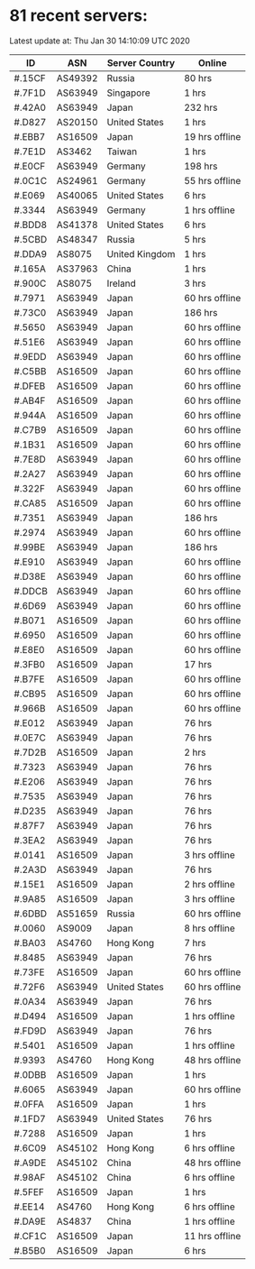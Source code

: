 # 81 recent servers:

Latest update at: Thu Jan 30 14:10:09 UTC 2020

| ID | ASN | Server Country | Online |
| -- | --- | -------------- | ------ |
| #.15CF | AS49392 | Russia | 80 hrs |
| #.7F1D | AS63949 | Singapore | 1 hrs |
| #.42A0 | AS63949 | Japan | 232 hrs |
| #.D827 | AS20150 | United States | 1 hrs |
| #.EBB7 | AS16509 | Japan | 19 hrs offline |
| #.7E1D | AS3462 | Taiwan | 1 hrs |
| #.E0CF | AS63949 | Germany | 198 hrs |
| #.0C1C | AS24961 | Germany | 55 hrs offline |
| #.E069 | AS40065 | United States | 6 hrs |
| #.3344 | AS63949 | Germany | 1 hrs offline |
| #.BDD8 | AS41378 | United States | 6 hrs |
| #.5CBD | AS48347 | Russia | 5 hrs |
| #.DDA9 | AS8075 | United Kingdom | 1 hrs |
| #.165A | AS37963 | China | 1 hrs |
| #.900C | AS8075 | Ireland | 3 hrs |
| #.7971 | AS63949 | Japan | 60 hrs offline |
| #.73C0 | AS63949 | Japan | 186 hrs |
| #.5650 | AS63949 | Japan | 60 hrs offline |
| #.51E6 | AS63949 | Japan | 60 hrs offline |
| #.9EDD | AS63949 | Japan | 60 hrs offline |
| #.C5BB | AS16509 | Japan | 60 hrs offline |
| #.DFEB | AS16509 | Japan | 60 hrs offline |
| #.AB4F | AS16509 | Japan | 60 hrs offline |
| #.944A | AS16509 | Japan | 60 hrs offline |
| #.C7B9 | AS16509 | Japan | 60 hrs offline |
| #.1B31 | AS16509 | Japan | 60 hrs offline |
| #.7E8D | AS63949 | Japan | 60 hrs offline |
| #.2A27 | AS63949 | Japan | 60 hrs offline |
| #.322F | AS63949 | Japan | 60 hrs offline |
| #.CA85 | AS16509 | Japan | 60 hrs offline |
| #.7351 | AS63949 | Japan | 186 hrs |
| #.2974 | AS63949 | Japan | 60 hrs offline |
| #.99BE | AS63949 | Japan | 186 hrs |
| #.E910 | AS63949 | Japan | 60 hrs offline |
| #.D38E | AS63949 | Japan | 60 hrs offline |
| #.DDCB | AS63949 | Japan | 60 hrs offline |
| #.6D69 | AS63949 | Japan | 60 hrs offline |
| #.B071 | AS16509 | Japan | 60 hrs offline |
| #.6950 | AS16509 | Japan | 60 hrs offline |
| #.E8E0 | AS16509 | Japan | 60 hrs offline |
| #.3FB0 | AS16509 | Japan | 17 hrs |
| #.B7FE | AS16509 | Japan | 60 hrs offline |
| #.CB95 | AS16509 | Japan | 60 hrs offline |
| #.966B | AS16509 | Japan | 60 hrs offline |
| #.E012 | AS63949 | Japan | 76 hrs |
| #.0E7C | AS63949 | Japan | 76 hrs |
| #.7D2B | AS16509 | Japan | 2 hrs |
| #.7323 | AS63949 | Japan | 76 hrs |
| #.E206 | AS63949 | Japan | 76 hrs |
| #.7535 | AS63949 | Japan | 76 hrs |
| #.D235 | AS63949 | Japan | 76 hrs |
| #.87F7 | AS63949 | Japan | 76 hrs |
| #.3EA2 | AS63949 | Japan | 76 hrs |
| #.0141 | AS16509 | Japan | 3 hrs offline |
| #.2A3D | AS63949 | Japan | 76 hrs |
| #.15E1 | AS16509 | Japan | 2 hrs offline |
| #.9A85 | AS16509 | Japan | 3 hrs offline |
| #.6DBD | AS51659 | Russia | 60 hrs offline |
| #.0060 | AS9009 | Japan | 8 hrs offline |
| #.BA03 | AS4760 | Hong Kong | 7 hrs |
| #.8485 | AS63949 | Japan | 76 hrs |
| #.73FE | AS16509 | Japan | 60 hrs offline |
| #.72F6 | AS63949 | United States | 60 hrs offline |
| #.0A34 | AS63949 | Japan | 76 hrs |
| #.D494 | AS16509 | Japan | 1 hrs offline |
| #.FD9D | AS63949 | Japan | 76 hrs |
| #.5401 | AS16509 | Japan | 1 hrs offline |
| #.9393 | AS4760 | Hong Kong | 48 hrs offline |
| #.0DBB | AS16509 | Japan | 1 hrs |
| #.6065 | AS63949 | Japan | 60 hrs offline |
| #.0FFA | AS16509 | Japan | 1 hrs |
| #.1FD7 | AS63949 | United States | 76 hrs |
| #.7288 | AS16509 | Japan | 1 hrs |
| #.6C09 | AS45102 | Hong Kong | 6 hrs offline |
| #.A9DE | AS45102 | China | 48 hrs offline |
| #.98AF | AS45102 | China | 6 hrs offline |
| #.5FEF | AS16509 | Japan | 1 hrs |
| #.EE14 | AS4760 | Hong Kong | 6 hrs offline |
| #.DA9E | AS4837 | China | 1 hrs offline |
| #.CF1C | AS16509 | Japan | 11 hrs offline |
| #.B5B0 | AS16509 | Japan | 6 hrs |

